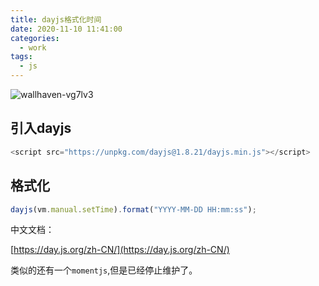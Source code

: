 ```yaml
---
title: dayjs格式化时间
date: 2020-11-10 11:41:00
categories:
  - work
tags:
  - js
---
```


![wallhaven-vg7lv3](https://gitee.com/snowyan/image/raw/master/1604914331_20201109172929956_326542730.jpg)

<!-- more -->
## 引入dayjs

```js
<script src="https://unpkg.com/dayjs@1.8.21/dayjs.min.js"></script>
```

## 格式化

```js
dayjs(vm.manual.setTime).format("YYYY-MM-DD HH:mm:ss");
```

中文文档：

[https://day.js.org/zh-CN/](https://day.js.org/zh-CN/)


类似的还有一个`momentjs`,但是已经停止维护了。
